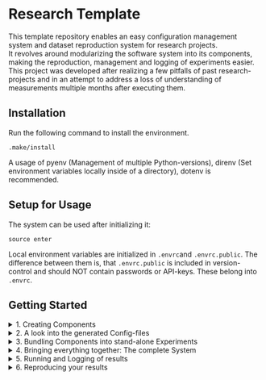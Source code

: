 # Research Template

This template repository enables an easy configuration management system and dataset reproduction system for research projects. \
It revolves around modularizing the software system into its components, making the reproduction, management and logging of experiments easier. \
This project was developed after realizing a few pitfalls of past research-projects and in an attempt to address a loss of understanding of measurements multiple months after executing them.

## Installation
Run the following command to install the environment.
```shell
.make/install
```
A usage of pyenv (Management of multiple Python-versions), direnv (Set environment variables locally inside of a directory), dotenv is recommended.

## Setup for Usage
The system can be used after initializing it:
```shell
source enter
```
Local environment variables are initialized in `.envrc`and `.envrc.public`.
The difference between them is, that `.envrc.public` is included in version-control and should NOT contain passwords or API-keys.
These belong into `.envrc`.

## Getting Started

<details>
    <summary>
        1. Creating Components
    </summary>
    
After entering the environment with ``source enter``, we can start to build the architecture of our system component by component.
Assume, that components are structured in a similar fashion to the following:
````
├── model
│   ├── attributors
│   │   ├── nlp
│   │   ├── vision
│   ├── gans
│   │   ├── nlp
│   │   ├── vision
├── dataset
│   ├── imagenet
````
This architecture assumes - as is often the case in a research-context - that for a certain component within a software-architecture, we want to compare multiple different implementations against eachother. \
The directory-depths will in the following be known as ``topic`` (e.g. model, dataset), optionally ``type`` (e.g. attributors, gans) and ``name`` (the name of the actual component implementation). \
For initializing this structure, the command-line script ``add_component`` can be used to easily create multiple components.
Executing ``tree`` on the repository shows the created copmonents, including their configuration-files mirroring the source file-structure:
````
├── configs
│   ├── base.yaml
│   ├── config.yaml
│   ├── model
│   │   ├── attributors
│   │   │   ├── base.yaml
│   │   │   ├── nlp.yaml
│   │   │   ├── vision.yaml
├── src
│   ├── __init__.py
│   ├── model
│   │   ├── attributors
│   │   │   ├── __init__.py
│   │   │   ├── base.py
│   │   │   ├── builder.py
│   │   │   ├── nlp.py
│   │   │   ├── vision.py
````
It immediately becomes apparent, that each implementation has a corresponding configuration file (``configs/model/attributors/base.yaml`` for ``src/model/attributors/base.py``).
We will use this configuration file to instantiate an entire object out of it, by specifying all arguments of an object's constructor in the configuration file. \
Since keeping track of changing constructors and a configuration file can be cumbersome, simply executing ``make`` or ``make configs`` is sufficient to reload all configuration files of source files we have changed.
Thus, after specifying a constructor in the generated py-files, the configuration file is generated:
````python
# model/attributors/base.py

class BaseModel(Module):

    def __init__(self, p_dropout, hidden_dim, use_softmax):
        pass
````
````yaml
# model/attributors.base.yaml

type: BaseModel
p_dropout: ???
hidden_dim: ???
use_softmax: ???
````
We can now fill in the standard configuration for each component.
This is simply the out-of-the-box configuration which can later be overwritten in the respective Experiments.
</details>

<details>
    <summary>
        2. A look into the generated Config-files
    </summary>

Each config file consists of a ``type``, which declares the class to instantiate and a set of parameters to fill in the constructor.
Note here, that the ``**kwargs`` argument will never appear here while any manually added argument will automatically be passed to the constructor in the expected ``**kwargs`` behavior. \
</details>

<details>
    <summary>
        3. Bundling Components into stand-alone Experiments
    </summary>
    
Since in a research-context, different experiments consist of different architecture-combinations, the template offers an easy interface to create new, independent experiments, which can easily be logged, evaluated and stashed, if need be. \
The config-directory ``configs/experiment`` will be scanned for any ``yaml``-files and found files will be recommended in the commandline upon entering ``run e<TAB><TAB>`` or ``run experiment=<TAB>``.
An experiment configuration is defined in the following way:
````yaml
# Path to all components used in this experiment.
defaults:
    - model/attributors: nlp.yaml
    - model/gans: nlp.yaml

# Explicit overwriting of certain parameters.
model:
    attributors:
        p_dropout: 0.3
````

To define a default system-configuration, the same is recommended to be done in the ``configs/base.yaml``-file.
</details>

<details>
    <summary>
        4. Bringing everything together: The complete System
    </summary>
    
After having created the entire architecture, the project can be combined in the ``run``-script.
Note, that imports should be conducted within the ``main``-function due to prevent slowing down the auto-completion of Hydra. \
The single components now can conveniently be parsed from the config by using the respective ``builder.py``-classes.
````python
from src.model.attributors import build_attributor
from src.model.gans import build_gan

...

model_conf = config["model"]
attributor = build_attributor(model_conf.pop("attributor"))
gan = build_gan(model_conf.pop("gan"))

# Now use these components in a reasonable way.
# In an ML context, this would probably mean, concatenating them in a Sequential-Model and
# Run this model within a Solver-Object, which itself is instantiated from a Config.
# This Solver would have a Learning Rate, a Loss Function, an Optimizer Name, ...
````
</details>

<details>
    <summary>
        5. Running and Logging of results
    </summary>

As already introduced, the entire pipeline can be run using the following command:
````shell
run e<TAB><TAB>
# or
run experiment=<TAB>
````
This will list all available experiments which can conveniently be selected and run.
In the end, the results, logs and configurations are saved to ``outputs/<Date>/<Time>``. \
The log-level by default is ``DEBUG`` and uses the standard ``logging`` module.
The used configuration can be found in ``<output_dir>/.hydra/config.yaml``.
</details>

<details>
    <summary>
        6. Reproducing your results
    </summary>

After having used this template, the input configurations, the logging at runtime and the end-results are saved in corresponding directories.
We successfully have accomplished full reproducibility!
But ... have we?
The answer is no! \
We have not yet talked about the processing and retrieving of our datasets.
This is another feature of this template and is easily explained.
After having decided on datasets to use for our research project, add corresponding directories to the ``data``-directory.
Running ``make`` or ``make <directory_name>`` will automatically create a predefined directory structure for each dataset:
````
├── data
│   ├── dataset1
│   │   ├── get_original_data.sh
│   │   ├── original
│   │   ├── preprocess.py
│   │   ├── preprocessed
````
As soon as you change the ``get_original_data.sh``-file, running ``make`` will execute the script, which should populate the ``original`` directory with the raw data-files.
Afterwards, for each file in ``original`` which does not have a counterpart in ``preprocessed``, the corresponding files will be piped through the ``preprocess.py``-script and saved to ``preprocessed``. \
Another execution of ``make`` on an already processed dataset will not run anything.
Notable here is, that the ``preprocess.py``-script per default uses all available hardware-cores to process the dataset in parallel.
</details>

